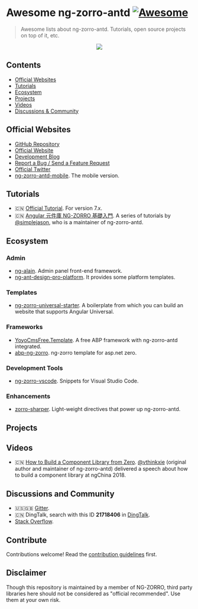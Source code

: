 # Awesome ng-zorro-antd [![Awesome](https://awesome.re/badge.svg)](https://awesome.re)

> Awesome lists about ng-zorro-antd. Tutorials, open source projects on top of it, etc.

<div align="center">
  <img src="https://camo.githubusercontent.com/9fc690426bf04fad984b5a71424ecafc02528f51/68747470733a2f2f696d672e616c6963646e2e636f6d2f7466732f544231544646614841766f4b31526a535a467758586369434658612d3130362d3132302e737667">
</div>

## Contents

- [Official Websites](#Official-Websites)
- [Tutorials](#Tutorials)
- [Ecosystem](#Ecosystem)
- [Projects](#Projects)
- [Videos](#Videos)
- [Discussions & Community](#Discussions-and-Community)

## Official Websites

- [GitHub Repository](https://github.com/NG-ZORRO/ng-zorro-antd)
- [Official Website](https://ng.ant.design)
- [Development Blog](https://ng.ant.design/blog)
- [Report a Bug / Send a Feature Request](https://ng.ant.design/issue-helper/#/en)
- [Official Twitter](https://twitter.com/NG_ZORRO)
- [ng-zorro-antd-mobile](https://github.com/NG-ZORRO/ng-zorro-antd-mobile). The mobile version.

## Tutorials

- 🇨🇳 [Official Tutorial](https://github.com/NG-ZORRO/today-ng-steps). For version 7.x.
- 🇨🇳 [Angular 元件庫 NG-ZORRO 基礎入門](https://ithelp.ithome.com.tw/articles/10213104). A series of tutorials by [@simplejason](https://github.com/simplejason), who is a maintainer of ng-zorro-antd.

## Ecosystem

### Admin

- [ng-alain](https://github.com/ng-alain/ng-alain). Admin panel front-end framework.
- [ng-ant-design-pro-platform](https://github.com/superbeetle/ng-ant-design-pro-platform). It provides some platform templates.

### Templates

- [ng-zorro-universal-starter](https://github.com/NG-ZORRO/ng-zorro-universal-starter). A boilerplate from which you can build an website that supports Angular Universal.

### Frameworks

- [YoyoCmsFree.Template](https://github.com/52ABP/YoyoCmsFree.Template). A free ABP framework with ng-zorro-antd integrated.
- [abp-ng-zorro](https://github.com/rqx110/abp-ng-zorro). ng-zorro template for asp.net zero.

### Development Tools

- [ng-zorro-vscode](https://github.com/ng-alain/ng-zorro-vscode). Snippets for Visual Studio Code.

### Enhancements

- [zorro-sharper](https://github.com/1-2-3/zorro-sharper). Light-weight directives that power up ng-zorro-antd.

## Projects

## Videos

- 🇨🇳 [How to Build a Component Library from Zero](https://t.co/sZF4nhNld1?amp=1). [@vthinkxie](https://github.com/vthinkxie) (original author and maintainer of ng-zorro-antd) delivered a speech about how to build a component library at ngChina 2018.

## Discussions and Community

- 🇺🇸🇬🇧 [Gitter](https://gitter.im/ng-zorro/ng-zorro-antd).
- 🇨🇳 DingTalk, search with this ID **21718406** in [DingTalk](https://www.dingtalk.com/).
- [Stack Overflow](https://stackoverflow.com/questions/tagged/ng-zorro-antd).

## Contribute

Contributions welcome! Read the [contribution guidelines](contributing.md) first.

## Disclaimer

Though this repository is maintained by a member of NG-ZORRO, third party libraries here should not be considered as "official recommended". Use them at your own risk.
